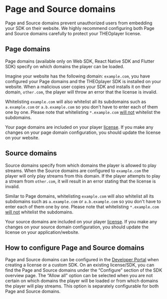 # Page and Source domains

Page and Source domains prevent unauthorized users from embedding your SDK on their website. We highly recommend configuring both Page and Source domains carefully to protect your THEOplayer license.

## Page domains

Page domains (available only on Web SDK, React Native SDK and Flutter SDK) specify on which domains the player can be loaded.

Imagine your website has the following domain: `example.com`, you have configured your Page domains and the THEOplayer SDK is installed on your website. When a malicious user copies your SDK and installs it on their domain, `other.com`, the player will throw an error that the license is invalid.

Whitelisting `example.com` will also whitelist all its subdomains such as `a.example.com` or `a.b.example.com` so you don't have to enter each of them one by one. Please note that whitelisting `*.example.com` <u>will not</u> whitelist the subdomains.

Your page domains are included on your player [license](https://www.theoplayer.com/docs/theoplayer/how-to-guides/license/introduction/). If you make any changes on your page domain configuration, you should update the license on your website.

## Source domains

Source domains specify from which domains the player is allowed to play streams. When the Source domains are configured to `example.com` the player will only play streams from this domain. If the player attempts to play a stream from `other.com`, it will result in an error stating that the license is invalid.

Similar to Page domains, whitelisting `example.com` will also whitelist all its subdomains such as `a.example.com` or `a.b.example.com` so you don't have to enter each of them one by one. Please note that whitelisting `*.example.com` <u>will not</u> whitelist the subdomains.

Your source domains are included on your player [license](https://www.theoplayer.com/docs/theoplayer/how-to-guides/license/introduction/). If you make any changes on your source domain configuration, you should update the license on your application/website.

## How to configure Page and Source domains

Page and Source domains can be configured in the [Developer Portal](https://portal.theoplayer.com) when creating a license or a custom SDK. On an existing license/SDK, you can find the Page and Source domains under the “Configure” section of the SDK overview page. The “Allow all” option can be selected when you are not certain on which domains the player will be loaded or from which domains the player will play streams. This option is separately configurable for both Page and Source domains.
